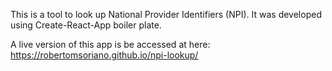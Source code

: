This is a tool to look up National Provider Identifiers (NPI). It was developed using Create-React-App boiler plate. 

A live version of this app is be accessed at here: https://robertomsoriano.github.io/npi-lookup/